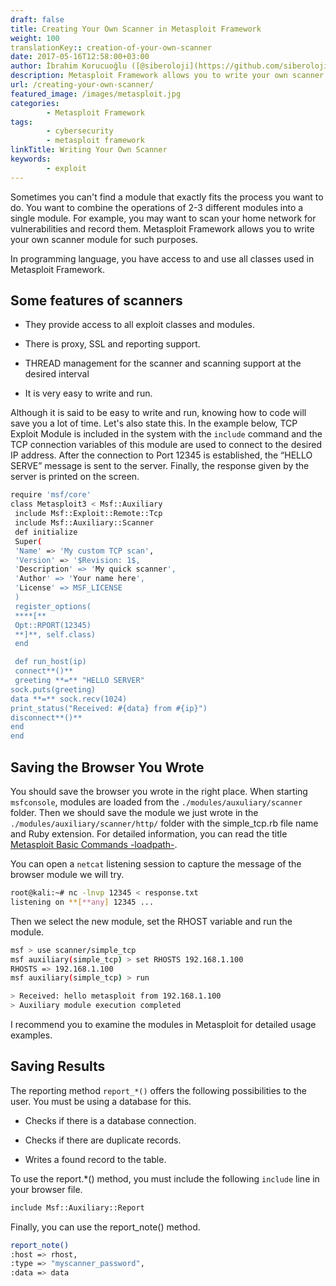 ```yaml
---
draft: false
title: Creating Your Own Scanner in Metasploit Framework
weight: 100
translationKey:: creation-of-your-own-scanner
date: 2017-05-16T12:58:00+03:00
author: İbrahim Korucuoğlu ([@siberoloji](https://github.com/siberoloji))
description: Metasploit Framework allows you to write your own scanner module for such purposes.
url: /creating-your-own-scanner/
featured_image: /images/metasploit.jpg
categories:
        - Metasploit Framework
tags:
        - cybersecurity
        - metasploit framework
linkTitle: Writing Your Own Scanner
keywords:
        - exploit
---
```

Sometimes you can't find a module that exactly fits the process you want to do. You want to combine the operations of 2-3 different modules into a single module. For example, you may want to scan your home network for vulnerabilities and record them. Metasploit Framework allows you to write your own scanner module for such purposes.

In programming language, you have access to and use all classes used in Metasploit Framework.

## Some features of scanners

* They provide access to all exploit classes and modules.

* There is proxy, SSL and reporting support.

* THREAD management for the scanner and scanning support at the desired interval

* It is very easy to write and run.

Although it is said to be easy to write and run, knowing how to code will save you a lot of time. Let's also state this. In the example below, TCP Exploit Module is included in the system with the `include` command and the TCP connection variables of this module are used to connect to the desired IP address. After the connection to Port 12345 is established, the “HELLO SERVE” message is sent to the server. Finally, the response given by the server is printed on the screen.

```bash
require 'msf/core'
class Metasploit3 < Msf::Auxiliary
 include Msf::Exploit::Remote::Tcp
 include Msf::Auxiliary::Scanner
 def initialize
 Super(
 'Name' => 'My custom TCP scan',
 'Version' => '$Revision: 1$,
 'Description' => 'My quick scanner',
 'Author' => 'Your name here',
 'License' => MSF_LICENSE
 )
 register_options(
 ****[**
 Opt::RPORT(12345)
 **]**, self.class)
 end

 def run_host(ip)
 connect**()**
 greeting **=** "HELLO SERVER"
sock.puts(greeting)
data **=** sock.recv(1024)
print_status("Received: #{data} from #{ip}")
disconnect**()**
end
end
```

## Saving the Browser You Wrote

You should save the browser you wrote in the right place. When starting `msfconsole`, modules are loaded from the `./modules/auxuliary/scanner` folder. Then we should save the module we just wrote in the `./modules/auxiliary/scanner/http/` folder with the simple_tcp.rb file name and Ruby extension. For detailed information, you can read the title [Metasploit Basic Commands -loadpath-](/metasploit-framework-temel-komutlar/#loadpath).

You can open a `netcat` listening session to capture the message of the browser module we will try.

```bash
root@kali:~# nc -lnvp 12345 < response.txt
listening on **[**any] 12345 ...
```

Then we select the new module, set the RHOST variable and run the module.

```bash
msf > use scanner/simple_tcp
msf auxiliary(simple_tcp) > set RHOSTS 192.168.1.100
RHOSTS => 192.168.1.100
msf auxiliary(simple_tcp) > run

> Received: hello metasploit from 192.168.1.100
> Auxiliary module execution completed
```

I recommend you to examine the modules in Metasploit for detailed usage examples.

## Saving Results

The reporting method `report_*()` offers the following possibilities to the user. You must be using a database for this.

* Checks if there is a database connection.

* Checks if there are duplicate records.

* Writes a found record to the table.

To use the report.*() method, you must include the following `include` line in your browser file.

```bash
include Msf::Auxiliary::Report
```

Finally, you can use the report_note() method.

```bash
report_note()
:host => rhost,
:type => "myscanner_password",
:data => data
```
